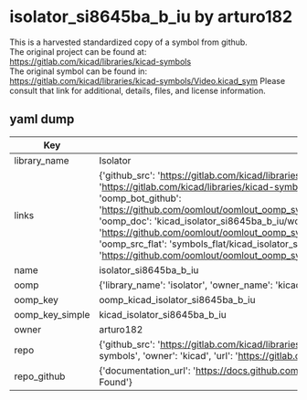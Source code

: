 # isolator_si8645ba_b_iu by arturo182  
This is a harvested standardized copy of a symbol from github.  
The original project can be found at:  
https://gitlab.com/kicad/libraries/kicad-symbols  
The original symbol can be found in:
https://gitlab.com/kicad/libraries/kicad-symbols/Video.kicad_sym
Please consult that link for additional, details, files, and license information.  
## yaml dump  
| Key | Value |  
| --- | --- |  
| library_name | Isolator |  
| links | {'github_src': 'https://gitlab.com/kicad/libraries/kicad-symbols/Video.kicad_sym', 'github_src_repo': 'https://gitlab.com/kicad/libraries/kicad-symbols', 'oomp_bot': 'kicad_isolator_si8645ba_b_iu/working', 'oomp_bot_github': 'https://github.com/oomlout/oomlout_oomp_symbol_bot/tree/main/kicad_isolator_si8645ba_b_iu/working', 'oomp_doc': 'kicad_isolator_si8645ba_b_iu/working', 'oomp_doc_github': 'https://github.com/oomlout/oomlout_oomp_symbol_doc/tree/main/kicad_isolator_si8645ba_b_iu/working', 'oomp_src_flat': 'symbols_flat/kicad_isolator_si8645ba_b_iu/working', 'oomp_src_flat_github': 'https://github.com/oomlout/oomlout_oomp_symbol_src/tree/main/kicad_isolator_si8645ba_b_iu/working'} |  
| name | isolator_si8645ba_b_iu |  
| oomp | {'library_name': 'isolator', 'owner_name': 'kicad', 'symbol_name': 'isolator_si8645ba_b_iu'} |  
| oomp_key | oomp_kicad_isolator_si8645ba_b_iu |  
| oomp_key_simple | kicad_isolator_si8645ba_b_iu |  
| owner | arturo182 |  
| repo | {'github_src': 'https://gitlab.com/kicad/libraries/kicad-symbols/Video.kicad_sym', 'name': 'libraries/kicad-symbols', 'owner': 'kicad', 'url': 'https://gitlab.com/kicad/libraries/kicad-symbols'} |  
| repo_github | {'documentation_url': 'https://docs.github.com/rest/repos/repos#get-a-repository', 'message': 'Not Found'} |  

